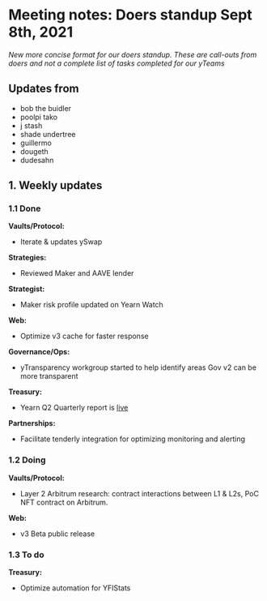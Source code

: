 # Meeting notes: Doers standup Sept 8th, 2021

*New more concise format for our doers standup. These are call-outs from doers and not a complete list of tasks completed for our yTeams*

## Updates from

- bob the buidler
- poolpi tako
- j stash
- shade undertree
- guillermo
- dougeth
- dudesahn

## 1. Weekly updates

### 1.1 Done

**Vaults/Protocol:**

- Iterate & updates ySwap

**Strategies:**

- Reviewed Maker and AAVE lender

**Strategist:**

- Maker risk profile updated on Yearn Watch

**Web:**

- Optimize v3 cache for faster response

**Governance/Ops:**

- yTransparency workgroup started to help identify areas Gov v2 can be more transparent

**Treasury:**

- Yearn Q2 Quarterly report is [live](https://github.com/yearn/yearn-pm/blob/master/financials/reports/2021Q2-yearn-quarterly-report.pdf)

**Partnerships:**

- Facilitate tenderly integration for optimizing monitoring and alerting

### 1.2 Doing

**Vaults/Protocol:**

- Layer 2 Arbitrum research: contract interactions between L1 & L2s, PoC NFT contract on Arbitrum.

**Web:**

- v3 Beta public release

### 1.3 To do

**Treasury:**

- Optimize automation for YFIStats
